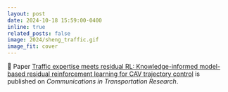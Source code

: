 ```yaml
---
layout: post
date: 2024-10-18 15:59:00-0400
inline: true
related_posts: false
image: 2024/sheng_traffic.gif
image_fit: cover
---
```


🎉 Paper [Traffic expertise meets residual RL: Knowledge-informed model-based residual reinforcement learning for CAV trajectory control](https://www-sciencedirect-com.ezproxy.library.wisc.edu/science/article/pii/S2772424724000258) is published on *Communications in Transportation Research*. 